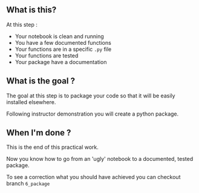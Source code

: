 What is this?
-------------
At this step : 
- Your notebook is clean and running
- You have a few documented functions
- Your functions are in a specific `.py` file
- Your functions are tested
- Your package have a documentation

What is the goal ?
-------------------
The goal at this step is to package your code so that it will be easily installed elsewhere.

Following instructor demonstration you will create a python package.

When I'm done ?
---------------
This is the end of this practical work. 

Now you know how to go from an 'ugly' notebook to a documented, tested package. 

To see a correction what you should have achieved you can checkout branch `6_package` 